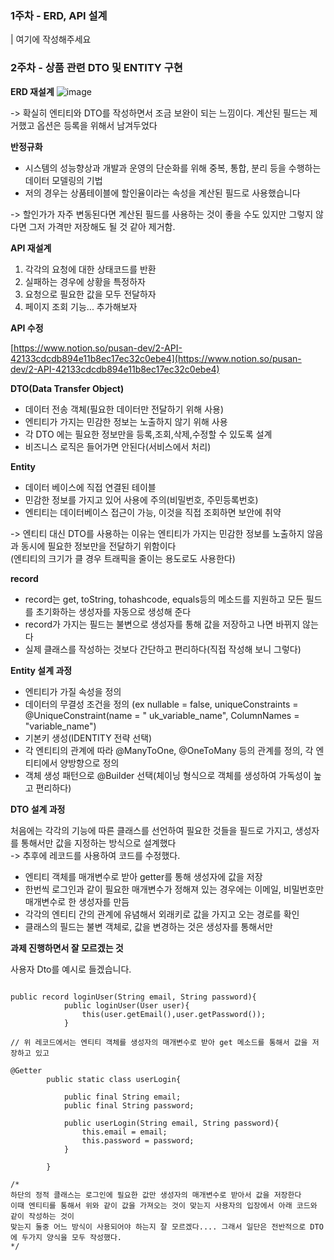 
### 1주차 - ERD, API 설계
| 여기에 작성해주세요

### 2주차 - 상품 관련 DTO 및 ENTITY 구현


**ERD 재설계**
![image](https://github.com/user-attachments/assets/edab4b0e-b0e0-428f-b087-73115e5e8fc0)


-> 확실히 엔티티와 DTO를 작성하면서 조금 보완이 되는 느낌이다. 계산된 필드는 제거했고 옵션은 등록을 위해서 남겨두었다

**반정규화**

- 시스템의 성능향상과 개발과 운영의 단순화를 위해 중복, 통합, 분리 등을 수행하는 데이터 모델링의 기법
- 저의 경우는 상품테이블에 할인율이라는 속성을 계산된 필드로 사용했습니다

-> 할인가가 자주 변동된다면 계산된 필드를 사용하는 것이 좋을 수도 있지만 그렇지 않다면 그저 가격만 저장해도 될 것 같아 제거함.

**API 재설계**

1. 각각의 요청에 대한 상태코드를 반환   
2. 실패하는 경우에 상황을 특정하자
3. 요청으로 필요한 값을 모두 전달하자   
4. 페이지 조회 기능... 추가해보자   


**API 수정**

[https://www.notion.so/pusan-dev/2-API-42133cdcdb894e11b8ec17ec32c0ebe4](https://www.notion.so/pusan-dev/2-API-42133cdcdb894e11b8ec17ec32c0ebe4)



**DTO(Data Transfer Object)**   
- 데이터 전송 객체(필요한 데이터만 전달하기 위해 사용)   
- 엔티티가 가지는 민감한 정보는 노출하지 않기 위해 사용   
- 각 DTO 에는 필요한 정보만을 등록,조회,삭제,수정할 수 있도록 설계   
- 비즈니스 로직은 들어가면 안된다(서비스에서 처리)      
  
**Entity**   
- 데이터 베이스에 직접 연결된 테이블
- 민감한 정보를 가지고 있어 사용에 주의(비밀번호, 주민등록번호)
- 엔티티는 데이터베이스 접근이 가능, 이것을 직접 조회하면 보안에 취약


-> 엔티티 대신 DTO를 사용하는 이유는 엔티티가 가지는 민감한 정보를 노출하지 않음과 동시에 필요한 정보만을 전달하기 위함이다   
    (엔티티의 크기가 클 경우 트래픽을 줄이는 용도로도 사용한다)   

 **record**    
- record는 get, toString, tohashcode, equals등의 메소드를 지원하고 모든 필드를 초기화하는 생성자를    자동으로 생성해 준다
- record가 가지는 필드는 불변으로 생성자를 통해 값을 저장하고 나면 바뀌지 않는다
- 실제 클래스를 작성하는 것보다 간단하고 편리하다(직접 작성해 보니 그렇다)



**Entity 설계 과정**

- 엔티티가 가질 속성을 정의   
- 데이터의 무결성 조건을 정의 (ex nullable = false, uniqueConstraints = @UniqueConstraint(name = " uk_variable_name", ColumnNames = "variable_name")
- 기본키 생성(IDENTITY 전략 선택)
- 각 엔티티의 관계에 따라 @ManyToOne, @OneToMany 등의 관계를 정의, 각 엔티티에서 양방향으로 정의
- 객체 생성 패턴으로 @Builder 선택(체이닝 형식으로 객체를 생성하여 가독성이 높고 편리하다)

**DTO 설계 과정**

처음에는 각각의 기능에 따른 클래스를 선언하여 필요한 것들을 필드로 가지고, 생성자를 통해서만 값을 지정하는 방식으로 설계했다    
-> 추후에 레코드를 사용하여 코드를 수정했다.  

- 엔티티 객체를 매개변수로 받아 getter를 통해 생성자에 값을 저장
- 한번씩 로그인과 같이 필요한 매개변수가 정해져 있는 경우에는 이메일, 비밀번호만 매개변수로 한 생성자를 만듬  
- 각각의 엔티티 간의 관계에 유념해서 외래키로 값을 가지고 오는 경로를 확인
- 클래스의 필드는 불변 객체로, 값을 변경하는 것은 생성자를 통해서만   

**과제 진행하면서 잘 모르겠는 것** 

사용자 Dto를 예시로 들겠습니다.
```

public record loginUser(String email, String password){
            public loginUser(User user){
                this(user.getEmail(),user.getPassword());
            }

// 위 레코드에서는 엔티티 객체를 생성자의 매개변수로 받아 get 메소드를 통해서 값을 저장하고 있고 

@Getter
        public static class userLogin{

            public final String email;
            public final String password;

            public userLogin(String email, String password){
                this.email = email;
                this.password = password;
            }

        }

/*
하단의 정적 클래스는 로그인에 필요한 값만 생성자의 매개변수로 받아서 값을 저장한다
이때 엔티티를 통해서 위와 같이 값을 가져오는 것이 맞는지 사용자의 입장에서 아래 코드와 같이 작성하는 것이
맞는지 둘중 어느 방식이 사용되어야 하는지 잘 모르겠다.... 그래서 일단은 전반적으로 DTO에 두가지 양식을 모두 작성했다.
*/

```
  



